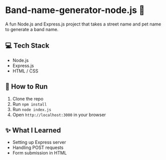 # Band-name-generator-node.js 🎸


A fun Node.js and Express.js project that takes a street name and pet name to generate a band name.

## 💻 Tech Stack
- Node.js
- Express.js
- HTML / CSS

## 🚀 How to Run

1. Clone the repo
2. Run `npm install`
3. Run `node index.js`
4. Open `http://localhost:3000` in your browser

## ✨ What I Learned
- Setting up Express server
- Handling POST requests
- Form submission in HTML
